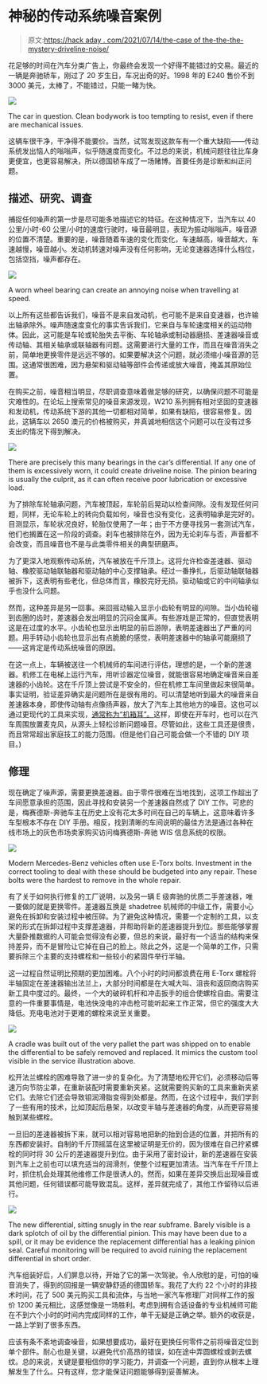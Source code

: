 # 神秘的传动系统噪音案例

> 原文:[https://hack aday . com/2021/07/14/the-case of the-the-the-mystery-driveline-noise/](https://hackaday.com/2021/07/14/the-case-of-the-mysterious-driveline-noise/)

花足够的时间在汽车分类广告上，你最终会发现一个好得不能错过的交易。最近的一辆是奔驰轿车，刚过了 20 岁生日，车况出奇的好。1998 年的 E240 售价不到 3000 美元，太棒了，不能错过，只能一睹为快。

![](../Images/3901266b5b547b369487d57f9598e11c.png)

The car in question. Clean bodywork is too tempting to resist, even if there are mechanical issues.

这辆车很干净，干净得不能要价。当然，试驾发现这款车有一个重大缺陷——传动系统发出恼人的嗡嗡声，似乎随速度而变化。不过总的来说，机械问题往往比车身更便宜，也更容易解决，所以德国轿车成了一场赌博。首要任务是诊断和纠正问题。

## 描述、研究、调查

捕捉任何噪声的第一步是尽可能多地描述它的特征。在这种情况下，当汽车以 40 公里/小时-60 公里/小时的速度行驶时，噪音最明显，表现为振动嗡嗡声。噪音源的位置不清楚。重要的是，噪音随着车速的变化而变化，车速越高，噪音越大，车速越慢，噪音越小。发动机转速对噪声没有任何影响，无论变速器选择什么档位，包括空挡，噪声都存在。

![](../Images/4245bcfa228dee3294d341d8071335a1.png)

A worn wheel bearing can create an annoying noise when travelling at speed.

以上所有这些都告诉我们，噪音不是来自发动机，也可能不是来自变速器，也许输出轴承除外。噪声随速度变化的事实告诉我们，它来自与车轮速度相关的运动物体。因此，这可能是车轮或轮胎失去平衡、车轮轴承或制动器磨损、差速器噪音或传动轴、其相关轴承或联轴器有问题。这需要进行大量的工作，而且在噪音消失之前，简单地更换零件是远远不够的。如果要解决这个问题，就必须缩小噪音源的范围。这通常很困难，因为悬架和驱动轴等部件会传递或放大噪音，掩盖其原始位置。

在购买之前，噪音相当明显，尽职调查意味着做足够的研究，以确保问题不可能是灾难性的。在论坛上搜索常见的噪音来源发现，W210 系列拥有相对坚固的变速器和发动机，传动系统下游的其他一切都相对简单，如果有缺陷，很容易修复。因此，这辆车以 2650 澳元的价格被购买，并真诚地相信这个问题可以在没有过多支出的情况下得到解决。

[![](../Images/1b7e5075f1fa128cdee813306e768bae.png)](https://hackaday.com/wp-content/uploads/2021/07/bearingsdiff_had.jpg)

There are precisely this many bearings in the car’s differential. If any one of them is excessively worn, it could create driveline noise. The pinion bearing is usually the culprit, as it can often receive poor lubrication or excessive load.

为了排除车轮轴承问题，汽车被顶起，车轮前后晃动以检查间隙。没有发现任何问题，同样，无论车轮上的转向负载如何，噪音也没有变化，这表明轴承是完好的。目测显示，车轮状况良好，轮胎仅使用了一年；由于不方便寻找另一套测试汽车，他们也搁置在这一阶段的调查。刹车也被排除在外，因为无论刹车与否，声音都不会改变，而且噪音也不是与此类零件相关的典型研磨声。

为了更深入地观察传动系统，汽车被放在千斤顶上。这将允许检查差速器、驱动轴、橡胶驱动轴联轴器和驱动轴的中心支撑轴承。经过一番挣扎，后驱动轴联轴器被拆下，这表明有些老化，但总体而言，橡胶完好无损。驱动轴或它的中间轴承似乎也没什么问题。

然而，这种差异是另一回事。来回摇动输入显示小齿轮有明显的间隙。当小齿轮碰到齿圈的齿时，差速器会发出明显的沉闷金属声。有些游戏是正常的，但直觉表明这是在过度的水平。小齿轮也显示出明显的前后游隙，表明差速器出了严重的问题。用手转动小齿轮也显示出有点脆脆的感觉，表明差速器中的轴承可能磨损了——这肯定是传动系统噪音的原因。

在这一点上，车辆被送往一个机械师的车间进行评估，理想的是，一个新的差速器。机修工在电梯上运行汽车，用听诊器定位噪音，就能很容易地确定噪音来自差速器的小齿轮。这在千斤顶上尝试是不安全的，但在机修工车间里做起来很简单。事实证明，验证差异确实是问题所在是很有用的。可以清楚地听到最大的噪音来自差速器本身，即使传动轴有点像扬声器，放大了汽车上其他地方的噪音。这也可以通过更现代的工具来实现，[通常称为“机箱耳”。](https://www.youtube.com/watch?v=Wy5nqh3LSs4)这样，即使在开车时，也可以在汽车周围放置麦克风，从源头上轻松诊断问题噪音。尽管如此，这些工具还是很贵，而且常常超出家庭技工的能力范围。(但是他们自己可能会做一个不错的 DIY 项目。)

## 修理

现在确定了噪声源，需要更换差速器。由于零件很难在当地找到，这项工作超出了车间愿意承担的范围，因此寻找和安装另一个差速器自然成了 DIY 工作。可悲的是，梅赛德斯-奔驰车主在历史上没有花太多时间在自己的车辆上，这意味着许多车型根本不存在 DIY 手册。相反，找到清晰的车间说明的最佳方法是通过各种在线市场上的灰色市场卖家购买访问梅赛德斯-奔驰 WIS 信息系统的权限。

![](../Images/0640484da77646042e0d373a175e683d.png)

Modern Mercedes-Benz vehicles often use E-Torx bolts. Investment in the correct tooling to deal with these should be budgeted into any repair. These bolts were the hardest to remove in the whole repair.

有了关于如何执行修复的工厂说明，以及另一辆 E 级奔驰的优质二手差速器，唯一要做的就是更换零件。差速器互换是 shadetree 机械师的中级工作，需要小心避免在拆卸和安装过程中被压碎。为了避免这种情况，需要一个定制的工具，以支架的形式在拆卸过程中支撑差速器，并帮助将新的差速器提升到位。那些能够掌握大量卧推数据的人可能会觉得没有必要，但总的来说，最好有一个适当的结构来保持差异，而不是冒险让它掉在自己的脸上。除此之外，这是一个简单的工作，只需要拆除三个主要的支持螺栓和一些较小的紧固件举行半轴。

这一过程自然证明比预期的更加困难。八个小时的时间都浪费在用 E-Torx 螺栓将半轴固定在差速器输出法兰上，大部分时间都是在大喊大叫、沮丧和返回商店购买新工具中度过的。最终，一个大的破碎机杆和冲击扳手的组合使螺栓自由。需要注意的一件重要事情是，电池快没电的冲击枪可能听起来工作正常，但它的强度大大降低。充电电池对于更难的螺栓来说至关重要。

![](../Images/ae3f80aa9f166c759a04acf005fc2fc2.png)

A cradle was built out of the very pallet the part was shipped on to enable the differential to be safely removed and replaced. It mimics the custom tool visible in the service illustration above.

松开法兰螺栓的困难导致了进一步的复杂化。为了清楚地松开它们，必须移动后等速万向节防尘罩，在重新装配时需要重新夹紧。这就需要购买新的工具来重新夹紧它们。去除它们还会导致钼润滑脂变得到处都是。然而，在这个过程中，我们学到了一些有用的技术，比如顶起后悬架，以改变半轴与差速器的角度，从而更容易接触到某些螺栓。

一旦旧的差速器被拆下来，就可以相对容易地把新的抬到合适的位置，并把所有的东西都安装好。自制的千斤顶摇篮在这里被证明是无价的，因为很难在自己拧紧螺栓的同时将 30 公斤的差速器提升到位。由于采用了密封设计，新的差速器在安装到汽车上之前也可以填充适当的润滑剂，使整个过程更加清洁。当汽车在千斤顶上时，抓住机会处理其他维修工作是很诱人的。然而，如果在差异交换后出现噪音或其他问题，任何错误都可能导致混乱。这样，差异就完成了，其他工作留待以后进行。

![](../Images/8420db41693adbc3710b2226ed1bd746.png)

The new differential, sitting snugly in the rear subframe. Barely visible is a dark splotch of oil by the differential pinion. This may have been due to a spill, or it may be evidence the replacement differential has a leaking pinion seal. Careful monitoring will be required to avoid ruining the replacement differential in short order.

汽车组装好后，人们屏息以待，开始了它的第一次驾驶。令人欣慰的是，可怕的噪音消失了，得到的回报是一辆安静舒适的德国轿车。我花了大约 22 个小时的非技术时间，花了 500 美元购买工具和流体，与当地一家汽车修理厂对同样工作的报价 1200 美元相比，这感觉像是一场胜利。考虑到拥有合适设备的专业机械师可能在不到六个小时的时间内完成同样的工作，单干无疑是正确之举。额外的收获是，一路上学到了很多东西。

应该有条不紊地调查噪音，如果想要成功，最好在更换任何零件之前将噪音定位到单个部件。耐心也是关键，以避免代价高昂的错误，如在途中弄圆螺栓或剥去螺纹。总的来说，关键是要相信你的学习能力，并调查一个问题，直到你从根本上理解发生了什么。只有这样，您才能保证问题能够得到妥善解决。